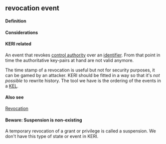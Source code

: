 ## revocation event

<h4>Definition</h4><h4>Considerations</h4><h4>KERI related</h4><p>An event that revokes <a href="control-authority">control authority</a> over an <a href="identifier">identifier</a>. From that point in time the authoritative key-pairs at hand are not valid anymore.</p><p>The time stamp of a revocation is useful but not for security purposes, it can be gamed by an attacker. KERI should be fitted in a way so that it&#39;s <em>not possible</em> to rewrite history. The tool we have is the ordering of the events in a <a href="KEL">KEL</a>.</p><h4>Also see</h4><p><a href="revocation">Revocation</a></p><h4>Beware: Suspension is non-existing</h4><p>A temporary revocation of a grant or privilege is called a suspension. We don&#39;t have this type of state or event in KERI.</p>

